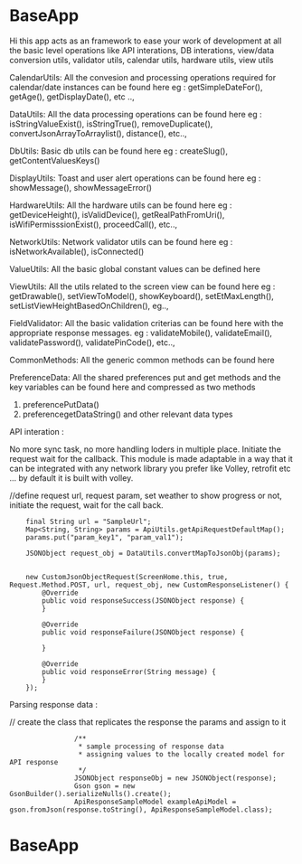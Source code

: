 # BaseApp

Hi this app acts as an framework to ease your work of development at all the basic level operations like API interations, DB interations, view/data conversion utils, validator utils, calendar utils, hardware utils, view utils 

CalendarUtils:
All the convesion and processing operations required for calendar/date instances can be found here 
eg : getSimpleDateFor(), getAge(), getDisplayDate(), etc ..,


DataUtils:
All the data processing operations can be found here
eg : isStringValueExist(), isStringTrue(), removeDuplicate(), convertJsonArrayToArraylist(), distance(), etc..,

DbUtils:
Basic db utils can be found here 
eg : createSlug(), getContentValuesKeys()

DisplayUtils:
Toast and user alert operations can be found here
eg : showMessage(), showMessageError()

HardwareUtils:
All the hardware utils can be found here
eg :  getDeviceHeight(), isValidDevice(), getRealPathFromUri(), isWifiPermisssionExist(), proceedCall(), etc.., 

NetworkUtils: 
Network validator utils can be found here
eg : isNetworkAvailable(), isConnected()

ValueUtils:
All the basic global constant values can be defined here

ViewUtils:
All the utils related to the screen view can be found here
eg : getDrawable(), setViewToModel(), showKeyboard(), setEtMaxLength(), setListViewHeightBasedOnChildren(), eg..,

FieldValidator:
All the basic validation criterias can be found here with the appropriate response messages.
eg : validateMobile(), validateEmail(), validatePassword(), validatePinCode(), etc..,


CommonMethods:
All the generic common methods can be found here

PreferenceData:
All the shared preferences put and get methods and the key variables can be found here and compressed as two methods
1) preferencePutData()
2) preferencegetDataString() and other relevant data types



API interation :

No more sync task, no more handling loders in multiple place.
Initiate the request wait for the callback.
This module is made adaptable in a way that it can be integrated with any network library you prefer like Volley, retrofit etc ... by default it is built with volley.

//define request url, request param, set weather to show progress or not, initiate the request, wait for the call back.

        final String url = "SampleUrl";
        Map<String, String> params = ApiUtils.getApiRequestDefaultMap();
        params.put("param_key1", "param_val1");

        JSONObject request_obj = DataUtils.convertMapToJsonObj(params);


        new CustomJsonObjectRequest(ScreenHome.this, true, Request.Method.POST, url, request_obj, new CustomResponseListener() {
            @Override
            public void responseSuccess(JSONObject response) {
            }

            @Override
            public void responseFailure(JSONObject response) {

            }

            @Override
            public void responseError(String message) {
            }
        });

Parsing response data :

// create the class that replicates the response the params and assign to it


                    /**
                     * sample processing of response data
                     * assigning values to the locally created model for API response
                     */
                    JSONObject responseObj = new JSONObject(response);
                    Gson gson = new GsonBuilder().serializeNulls().create();
                    ApiResponseSampleModel exampleApiModel = gson.fromJson(response.toString(), ApiResponseSampleModel.class);




# BaseApp
